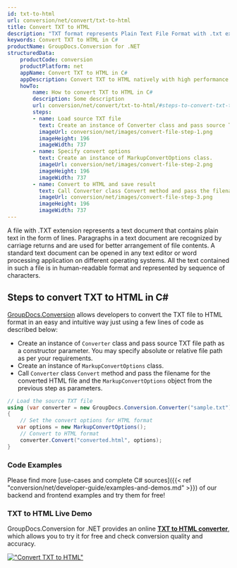 ```yaml
---
id: txt-to-html
url: conversion/net/convert/txt-to-html
title: Convert TXT to HTML
description: "TXT format represents Plain Text File Format with .txt extension. Learn how to convert TXT to HTML file programmatically in C# language using GroupDocs.Conversion for .NET library."
keywords: Convert TXT to HTML in C#
productName: GroupDocs.Conversion for .NET
structuredData:
    productCode: conversion
    productPlatform: net
    appName: Convert TXT to HTML in C#
    appDescription: Convert TXT to HTML natively with high performance using C# language and server side GroupDocs.Conversion for .NET APIs, without the use of any software like Microsoft or Open Office.
    howTo:
        name: How to convert TXT to HTML in C# 
        description: Some description
        url: conversion/net/convert/txt-to-html/#steps-to-convert-txt-to-html-in-c
        steps:
        - name: Load source TXT file 
          text: Create an instance of Converter class and pass source TXT file path as a constructor parameter. You may specify absolute or relative file path as per your requirements. 
          imageUrl: conversion/net/images/convert-file-step-1.png
          imageHeight: 196
          imageWidth: 737
        - name: Specify convert options 
          text: Create an instance of MarkupConvertOptions class.
          imageUrl: conversion/net/images/convert-file-step-2.png
          imageHeight: 196
          imageWidth: 737
        - name: Convert to HTML and save result 
          text: Call Converter class Convert method and pass the filename for the converted HTML file and the MarkupConvertOptions object from the previous step as parameters.
          imageUrl: conversion/net/images/convert-file-step-3.png
          imageHeight: 196
          imageWidth: 737
---
```


A file with .TXT extension represents a text document that contains plain text in the form of lines. Paragraphs in a text document are recognized by carriage returns and are used for better arrangement of file contents. A standard text document can be opened in any text editor or word processing application on different operating systems. All the text contained in such a file is in human-readable format and represented by sequence of characters.

## Steps to convert TXT to HTML in C#

[GroupDocs.Conversion](https://products.groupdocs.com/conversion/net) allows developers to convert the TXT file to HTML format in an easy and intuitive way just using a few lines of code as described below:

* Create an instance of `Converter` class and pass source TXT file path as a constructor parameter. You may specify absolute or relative file path as per your requirements. 
* Create an instance of `MarkupConvertOptions` class.
* Call `Converter` class `Convert` method and pass the filename for the converted HTML file and the `MarkupConvertOptions` object from the previous step as parameters.

```csharp
// Load the source TXT file
using (var converter = new GroupDocs.Conversion.Converter("sample.txt"))
{
    // Set the convert options for HTML format
   var options = new MarkupConvertOptions();
    // Convert to HTML format
    converter.Convert("converted.html", options);
}
```

### Code Examples

Please find more [use-cases and complete C# sources]({{< ref "conversion/net/developer-guide/examples-and-demos.md" >}}) of our backend and frontend examples and try them for free!

### TXT to HTML Live Demo

GroupDocs.Conversion for .NET provides an online [**TXT to HTML converter**](https://products.groupdocs.app/conversion/txt-to-html), which allows you to try it for free and check conversion quality and accuracy.

[!["Convert TXT to HTML"](conversion/net/images/convert-to-html/convert-txt-to-html.png)](https://products.groupdocs.app/conversion/txt-to-html)